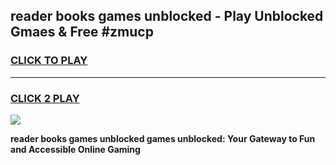 
## reader books games unblocked - Play Unblocked Gmaes & Free #zmucp
<h3>
<a href="https://premium.freeplayer.one?title=reader_books_games_unblocked&ref=03M">CLICK TO PLAY</a></h3>
<hr>

<h3>
<a href="https://premium.freeplayer.one?title=reader_books_games_unblocked&ref=03M">CLICK 2 PLAY</a>
  
</h3>

<a href="https://premium.freeplayer.one?title=reader_books_games_unblocked&ref=03M"><img src="https://clearcache.store/games.png"></a>


**reader books games unblocked games unblocked: Your Gateway to Fun and Accessible Online Gaming**

